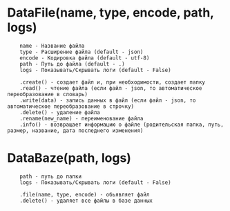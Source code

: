 # DataFile(name, type, encode, path, logs)

        name - Название файла
        type - Расширение файла (default - json)
        encode - Кодировка файла (default - utf-8)
        path - Путь до файла (default - .)
        logs - Показывать/Скрывать логи (default - False)

        .create() - создает файл и, при необходимости, создает папку
        .read() - чтение файла (если файл - json, то автоматическое переобразование в словарь)
        .write(data) - запись данных в файл (если файл - json, то автоматическое переобразование в строчку)
        .delete() - удаление файла
        .rename(new_name) - переименование файла
        .info() - возвращает информацию о файле (родительская папка, путь, размер, название, дата последнего изменения)


 # DataBaze(path, logs)

        path - путь до папки
        logs - Показывать/Скрывать логи (default - False)

        .file(name, type, encode) - обьявляет файл
        .delete() - удаляет все файлы в базе данных
